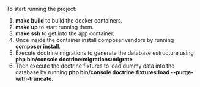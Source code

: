 To start running the project:

1. <b>make build</b> to build the docker containers.
2. <b>make up</b> to start running them.
3. <b>make ssh</b> to get into the app container.
5. Once inside the container install composer vendors by running <b>composer install</b>.
4. Execute doctrine migrations to generate the database estructure using <b>php bin/console doctrine:migrations:migrate</b>
5. Then execute the doctrine fixtures to load dummy data into the database by running <b>php bin/console doctrine:fixtures:load --purge-with-truncate</b>.